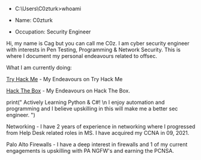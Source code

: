 
- C:\Users\C0zturk>whoami

 - Name: C0zturk
 - Occupation: Security Engineer

Hi, my name is Cag but you can call me C0z.  I am cyber security engineer with interests in Pen Testing, Programming & Network Security.  This is where I document my personal endeavours related to offsec.  


What I am currently doing:

[Try Hack Me](https://tryhackme.com/profile) - My Endeavours on Try Hack Me

[Hack The Box](https://app.hackthebox.com/profile/overview) - My Endeavours on Hack The Box.

print(" Actively Learning Python & C#! \n I enjoy automation and programming and I believe upskilling in this will make me a better sec engineer.  ")

Networking - I have 2 years of experience in networking where I progressed from Help Desk related roles in MS.  I have acquired my CCNA in 09, 2021.

Palo Alto Firewalls - I have a deep interest in firewalls and 1 of my current engagements is upskilling with PA NGFW's and earning the PCNSA.




